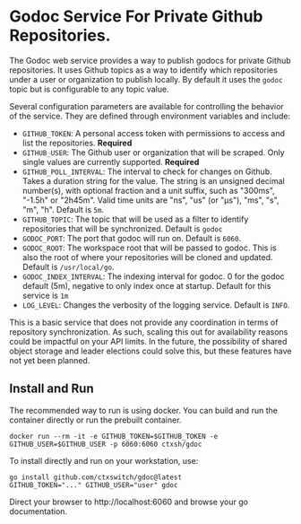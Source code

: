 # Godoc Service For Private Github Repositories.

The Godoc web service provides a way to publish godocs for private Github repositories.  It uses Github topics as a way to identify which repositories under a user or organization to publish locally.  By default it uses the `godoc` topic but is configurable to any topic value.

Several configuration parameters are available for controlling the behavior of the service.  They are defined through environment variables and include:

* `GITHUB_TOKEN`: A personal access token with permissions to access and list the repositories.  **Required**
* `GITHUB_USER`: The Github user or organization that will be scraped.  Only single values are currently supported. **Required**
* `GITHUB_POLL_INTERVAL`: The interval to check for changes on Github.  Takes a duration string for the value.  The string is an unsigned decimal number(s), with optional fraction and a unit suffix, such as "300ms", "-1.5h" or "2h45m". Valid time units are "ns", "us" (or "µs"), "ms", "s", "m", "h".  Default is `5m`.
* `GITHUB_TOPIC`: The topic that will be used as a filter to identify repositories that will be synchronized.  Default is `godoc`
* `GODOC_PORT`: The port that godoc will run on. Default is `6060`.
* `GODOC_ROOT`: The workspace root that will be passed to godoc.  This is also the root of where your repositories will be cloned and updated.  Default is `/usr/local/go`.
* `GODOC_INDEX_INTERVAL`: The indexing interval for godoc.  0 for the godoc default (5m), negative to only index once at startup.  Default for this service is `1m`
* `LOG_LEVEL`: Changes the verbosity of the logging service.  Default is `INFO`.

This is a basic service that does not provide any coordination in terms of repository synchronization.  As such, scaling this out for availability reasons could be impactful on your API limits.  In the future, the possibility of shared object storage and leader elections could solve this, but these features have not yet been planned.

## Install and Run

The recommended way to run is using docker.  You can build and run the container directly or run the prebuilt container.

```
docker run --rm -it -e GITHUB_TOKEN=$GITHUB_TOKEN -e GITHUB_USER=$GITHUB_USER -p 6060:6060 ctxsh/gdoc
```

To install directly and run on your workstation, use:

```
go install github.com/ctxswitch/gdoc@latest
GITHUB_TOKEN="..." GITHUB_USER="user" gdoc
```

Direct your browser to http://localhost:6060 and browse your go documentation.
